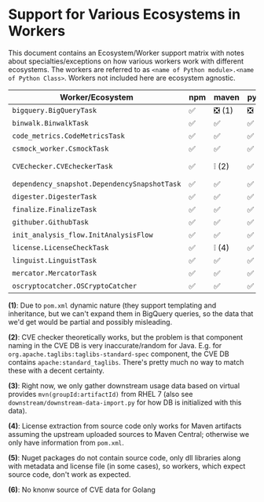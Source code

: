 # Support for Various Ecosystems in Workers

This document contains an Ecosystem/Worker support matrix with notes about specialties/exceptions on how various workers work with different ecosystems.
The workers are referred to as `<name of Python module>.<name of Python Class>`.
Workers not included here are ecosystem agnostic.

| Worker/Ecosystem                             | npm                                | maven                              | pypi                               | nuget                              | go                                 |
|----------------------------------------------|------------------------------------|------------------------------------|------------------------------------|------------------------------------|------------------------------------|
| `bigquery.BigQueryTask`                      | :white_check_mark:                 | :negative_squared_cross_mark:  (1) | :negative_squared_cross_mark:      | :grey_question:                    | :negative_squared_cross_mark:
| `binwalk.BinwalkTask`                        | :white_check_mark:                 | :white_check_mark:                 | :white_check_mark:                 | :grey_exclamation:  (5)            | :grey_question:
| `code_metrics.CodeMetricsTask`               | :white_check_mark:                 | :white_check_mark:                 | :white_check_mark:                 | :grey_exclamation:  (5)            | :negative_squared_cross_mark:
| `csmock_worker.CsmockTask`                   | :white_check_mark:                 | :white_check_mark:                 | :white_check_mark:                 | :grey_exclamation:  (5)            | :grey_question:
| `CVEchecker.CVEcheckerTask`                  | :white_check_mark:                 | :grey_exclamation:  (2)            | :white_check_mark:                 | :white_check_mark:                 | :negative_squared_cross_mark: (6)
| `dependency_snapshot.DependencySnapshotTask` | :white_check_mark:                 | :white_check_mark:                 | :white_check_mark:                 | :white_check_mark:                 | :white_check_mark:
| `digester.DigesterTask`                      | :white_check_mark:                 | :white_check_mark:                 | :white_check_mark:                 | :white_check_mark:                 | :white_check_mark:
| `finalize.FinalizeTask`                      | :white_check_mark:                 | :white_check_mark:                 | :white_check_mark:                 | :white_check_mark:                 | :white_check_mark:
| `githuber.GithubTask`                        | :white_check_mark:                 | :white_check_mark:                 | :white_check_mark:                 | :white_check_mark:                 | :white_check_mark:
| `init_analysis_flow.InitAnalysisFlow`        | :white_check_mark:                 | :white_check_mark:                 | :white_check_mark:                 | :white_check_mark:                 | :white_check_mark:
| `license.LicenseCheckTask`                   | :white_check_mark:                 | :grey_exclamation:  (4)            | :white_check_mark:                 | :grey_exclamation:  (5)            | :white_check_mark:
| `linguist.LinguistTask`                      | :white_check_mark:                 | :white_check_mark:                 | :white_check_mark:                 | :grey_exclamation:  (5)            | :grey_question:
| `mercator.MercatorTask`                      | :white_check_mark:                 | :white_check_mark:                 | :white_check_mark:                 | :white_check_mark:                 | :white_check_mark:
| `oscryptocatcher.OSCryptoCatcher`            | :white_check_mark:                 | :white_check_mark:                 | :white_check_mark:                 | :grey_question:                    | :grey_question:


**(1)**: Due to `pom.xml` dynamic nature (they support templating and inheritance, but we can't expand them in BigQuery queries, so the data that we'd get would be partial and possibly misleading.

**(2)**: CVE checker theoretically works, but the problem is that component naming in the CVE DB is very inaccurate/random for Java. E.g. for `org.apache.taglibs:taglibs-standard-spec` component, the CVE DB contains `apache:standard_taglibs`. There's pretty much no way to match these with a decent certainty.

**(3)**: Right now, we only gather downstream usage data based on virtual provides `mvn(groupId:artifactId)` from RHEL 7 (also see `downstream/downstream-data-import.py` for how DB is initialized with this data).

**(4)**: License extraction from source code only works for Maven artifacts assuming the upstream uploaded sources to Maven Central; otherwise we only have information from `pom.xml`.

**(5)**: Nuget packages do not contain source code, only dll libraries along with metadata and license file (in some cases), so workers, which expect source code, don't work as expected.

**(6)**: No knonw source of CVE data for Golang
